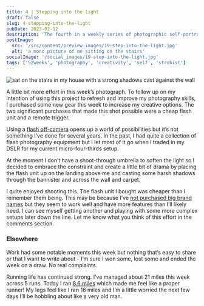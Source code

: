 ```yaml
---
title: 4 | Stepping into the light
draft: false
slug: 4-stepping-into-the-light
pubDate: 2023-02-12
description: 'The fourth in a weekly series of photographic self-portraits of Stuart Mackenzie.'
postImage:
  src: '/src/content/preview_images/19-step-into-the-light.jpg'
  alt: 'a mono picture of me sitting on the stairs'
socialImage: '/social_images/19-step-into-the-light.jpg'
tags: ['52weeks', 'photography', 'creativity', 'self', 'strobist']
---
```


![sat on the stairs in my house with a strong shadows cast against the wall](../post_images/52weeks/52_2023_4_FULL.jpg)

A little bit more effort in this week’s photograph. To follow up on my intention of using this project to refresh and improve my photography skills, I purchased some new gear this week to increase my creative options. The two significant purchases that made this shot possible were a cheap flash unit and a remote trigger.

Using a [flash off-camera](https://strobist.blogspot.com/) opens up a world of possibilities but it’s not something I’ve done for several years. In the past, I had quite a collection of flash photography equipment but I let most of it go when I traded in my DSLR for my current micro-four-thirds setup.

At the moment I don’t have a shoot-through umbrella to soften the light so I decided to embrace the constraint and create a little bit of drama by placing the flash unit up on the landing above me and casting some harsh shadows through the bannister and across the wall and carpet.

I quite enjoyed shooting this. The flash unit I bought was cheaper than I remember them being. This may be because I’ve [not purchased big brand names](https://godox.com/camera-flashes/) but they seem to work well and have more features than I’ll likely need. I can see myself getting another and playing with some more complex setups later down the line. Let me know what you think of this effort in the comments section.

### Elsewhere

Work had some notable moments this week but nothing that’s easy to share or that I want to write about - I’m sure I won some, lost some and ended the week on a draw. No real complaints.

Running life has continued strong. I’ve managed about 21 miles this week across 5 runs. Today I ran [8.6 miles](https://www.strava.com/activities/8549265537) which made me feel like a proper runner! My legs feel like I ran 16 miles and I’m a little worried the next few days I’ll be hobbling about like a very old man.
